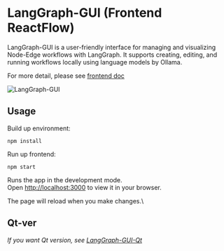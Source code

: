 # LangGraph-GUI (Frontend ReactFlow)

LangGraph-GUI is a user-friendly interface for managing and visualizing Node-Edge workflows with LangGraph. It supports creating, editing, and running workflows locally using language models by Ollama.

For more detail, please see [frontend doc](https://langgraph-gui.github.io/Frontend/)

![LangGraph-GUI](cover.webp)

## Usage
Build up environment:

```
npm install
```

Run up frontend:
```
npm start
```
Runs the app in the development mode.\
Open [http://localhost:3000](http://localhost:3000) to view it in your browser.

The page will reload when you make changes.\

## Qt-ver

*If you want Qt version, see [LangGraph-GUI-Qt](https://github.com/LangGraph-GUI/LangGraph-GUI-Qt)*
